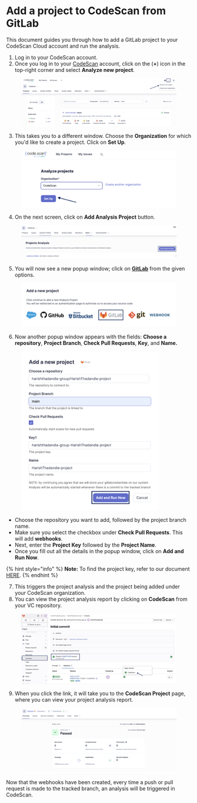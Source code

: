 # Add a project to CodeScan from GitLab

This document guides you through how to add a GitLab project to your CodeScan Cloud account and run the analysis.

1. Log in to your CodeScan account.
2. Once you log in to your [CodeScan](https://www.codescan.io/) account, click on the (**+**) icon in the top-right corner and select **Analyze new project**.

<figure><img src="../../../../.gitbook/assets/AnalyzeProzect 5.9 (6).png" alt=""><figcaption></figcaption></figure>

3. This takes you to a different window. Choose the **Organization** for which you'd like to create a project. Click on **Set Up**.

<figure><img src="../../../../.gitbook/assets/ProjectSetup 7.7.png" alt="" width="563"><figcaption></figcaption></figure>

4. On the next screen, click on **Add Analysis Project** button.

<figure><img src="../../../../.gitbook/assets/Analysis Project 6.1 (3).png" alt=""><figcaption></figcaption></figure>

5. You will now see a new popup window; click on [**GitLab**](https://knowledgebase.autorabit.com/codescan/docs/integrating-codescan-in-gitlab) from the given options.

<figure><img src="../../../../.gitbook/assets/GitLab 7.8.png" alt=""><figcaption></figcaption></figure>

6. Now another popup window appears with the fields: **Choose a repository**, **Project Branch**, **Check Pull Requests**, **Key**, and **Name.**

<figure><img src="../../../../.gitbook/assets/GitAnalysis.png" alt="" width="375"><figcaption></figcaption></figure>

* Choose the repository you want to add, followed by the project branch name.
* Make sure you select the checkbox under **Check Pull Requests**. This will add **webhooks**.
* Next, enter the **Project Key** followed by the **Project Name**.
* Once you fill out all the details in the popup window, click on **Add and Run Now**.

{% hint style="info" %}
**Note:** To find the project key, refer to our document [HERE](https://knowledgebase.autorabit.com/codescan/docs/finding-your-project-key).
{% endhint %}

7. This triggers the project analysis and the project being added under your CodeScan organization.
8. You can view the project analysis report by clicking on **CodeScan** from your VC repository.

<figure><img src="../../../../.gitbook/assets/GitLabAnalysis.png" alt=""><figcaption></figcaption></figure>

9. When you click the link, it will take you to the **CodeScan Project** page, where you can view your project analysis report.

<figure><img src="../../../../.gitbook/assets/Git Analysis 7.4 (1).png" alt=""><figcaption></figcaption></figure>

Now that the webhooks have been created, every time a push or pull request is made to the tracked branch, an analysis will be triggered in CodeScan.
